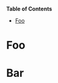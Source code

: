 <!-- START doctoc generated TOC please keep comment here to allow auto update -->
<!-- DON'T EDIT THIS SECTION, INSTEAD RE-RUN doctoc TO UPDATE -->
**Table of Contents**

- [Foo](#foo)

<!-- END doctoc generated TOC please keep comment here to allow auto update -->

# Foo
# Bar
